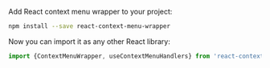 Add React context menu wrapper to your project:

```bash
npm install --save react-context-menu-wrapper
```

Now you can import it as any other React library:
```js
import {ContextMenuWrapper, useContextMenuHandlers} from 'react-context-menu-wrapper';
```
